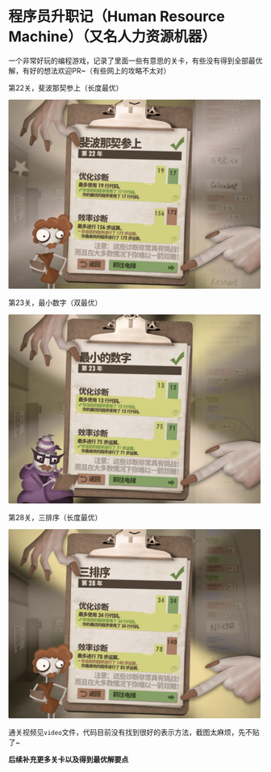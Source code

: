 # 程序员升职记（Human Resource Machine）（又名人力资源机器）

一个非常好玩的编程游戏，记录了里面一些有意思的关卡，有些没有得到全部最优解，有好的想法欢迎PR~（有些网上的攻略不太对）

第22关，斐波那契参上（长度最优）

<img src='./image/22-Fibonacci Visitor.png' width='500px'>


第23关，最小数字（双最优）

<img src='./image/23-The Littlest Number.png' width='500px'>


第28关，三排序（长度最优）

<img src='./image/28-Three Sort.png' width='500px'>

通关视频见`video`文件，代码目前没有找到很好的表示方法，截图太麻烦，先不贴了~

**后续补充更多关卡以及得到最优解要点**